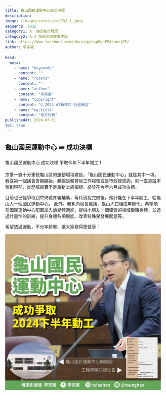 ```yaml
---
title: 龜山國民運動中心成功決標
description:
image: /images/service/s2032-1.jpeg
sequence: 2032
category1: A. 健全都市發展
category2: A.1 加速宜居城市建設
link: https://www.facebook.com/share/p/eppFghFFAcunzjDT/
author: 李宗豪

head:
  meta:
    - name: "keywords"
      content: ""
    - name: "robots"
      content: ""
    - name: "author"
      content: "李宗豪"
    - name: "copyright"
      content: "© 2024 A7新林口-社區網站"
    - name: "og:title"
      content: "地方行政"
publishedAt: 2024-07-01
toc: true
---
```


## 龜山國民運動中心 ➡️ 成功決標

龜山國民運動中心 成功決標
爭取今年下半年開工 ❗️

宗豪一直十分重視龜山區的運動場域建設，「龜山國民運動中心」就是其中一項。
我從第一個議會會期開始，無論是體育局工作報告或是市政總質詢，就一直追蹤本案到現在，從歷經經費不足重新上網招標，終於在今年六月成功決標。

目前也已經爭取到中央體育署補助，等待流程完備後，預計能在下半年開工，給龜山人一個國民運動中心。
此外，我也向局長建議，龜山人口組成年輕化，希望能在國民運動中心配置加入幼兒體適能，提供小朋友一個優質的場域鍛鍊身體，並透過計畫性的訓練，提升身體各項機能、改善特殊兒發展問題等。

希望透過運動，不分年齡層，讓大家變得更健康！

![s2032-1.jpeg](/images/service/s2032-1.jpeg)
